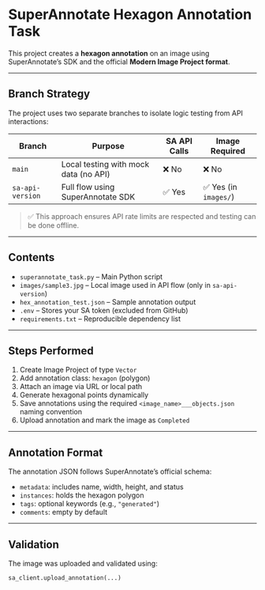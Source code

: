 # SuperAnnotate Hexagon Annotation Task

This project creates a **hexagon annotation** on an image using SuperAnnotate’s SDK and the official **Modern Image Project format**.

---

## Branch Strategy

The project uses two separate branches to isolate logic testing from API interactions:

| Branch          | Purpose                                 | SA API Calls | Image Required |
|-----------------|------------------------------------------|--------------|----------------|
| `main`          | Local testing with mock data (no API)    | ❌ No         | ❌ No           |
| `sa-api-version`| Full flow using SuperAnnotate SDK        | ✅ Yes        | ✅ Yes (in `images/`) |

> ✅ This approach ensures API rate limits are respected and testing can be done offline.

---

## Contents

- `superannotate_task.py` – Main Python script
- `images/sample3.jpg` – Local image used in API flow (only in `sa-api-version`)
- `hex_annotation_test.json` – Sample annotation output
- `.env` – Stores your SA token (excluded from GitHub)
- `requirements.txt` – Reproducible dependency list

---

## Steps Performed

1. Create Image Project of type `Vector`
2. Add annotation class: `hexagon` (polygon)
3. Attach an image via URL or local path
4. Generate hexagonal points dynamically
5. Save annotations using the required `<image_name>___objects.json` naming convention
6. Upload annotation and mark the image as `Completed`

---

## Annotation Format

The annotation JSON follows SuperAnnotate’s official schema:
- `metadata`: includes name, width, height, and status
- `instances`: holds the hexagon polygon
- `tags`: optional keywords (e.g., `"generated"`)
- `comments`: empty by default

---

## Validation

The image was uploaded and validated using:
```python
sa_client.upload_annotation(...)
